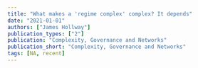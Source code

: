 ```yaml
---
title: "What makes a 'regime complex' complex? It depends"
date: "2021-01-01"
authors: ["James Hollway"]
publication_types: ["2"]
publication: "Complexity, Governance and Networks"
publication_short: "Complexity, Governance and Networks"
tags: [NA, recent]
---
```

